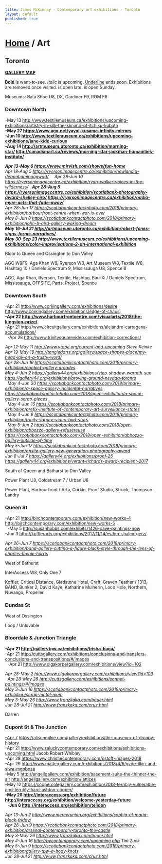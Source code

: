 ```yaml
---
title: James McKinney - Contemporary art exhibitions - Toronto
layout: default
published: true
---
```


# [Home](/) / Art

## Toronto

**[GALLERY MAP](https://www.google.com/maps/d/u/0/edit?mid=1sMiga7vQsqWdqEVQCqHsxjX2jeU)**

<span class="glyphicon glyphicon-info-sign" aria-hidden="true"></span> <strong>Bold</strong> is want-to-see. <em>Italic</em> is upcoming. <u>Underline</u> ends soon. Exhibitions are removed once visited. <span class="glyphicon glyphicon-time" aria-hidden="true"></span> is open late. <span class="glyphicon glyphicon-calendar" aria-hidden="true"></span> is open Sunday.

<span class="glyphicon glyphicon-calendar" aria-hidden="true"></span> <span class="glyphicon glyphicon-time" aria-hidden="true"></span> Museums: Bata Shoe U8, DX, Gardiner F9, ROM F8

### Downtown North

-May 13 <http://www.textilemuseum.ca/exhibitions/upcoming-exhibitions/artistry-in-silk-the-kimono-of-itchiku-kubota>  
**-May 27 <https://www.ago.net/yayoi-kusama-infinity-mirrors>**  
**-Jun 10 <http://www.textilemuseum.ca/exhibitions/upcoming-exhibitions/jane-kidd-curious>**  
**-Aug 14 <http://artmuseum.utoronto.ca/exhibition/morning-star/> <http://canadianart.ca/reviews/morning-star-jackman-humanities-institute/>**  

_**Apr 13-May 6 <https://www.mirvish.com/shows/fun-home>**_  
_Apr 18-Aug 5 <https://ryersonimagecentre.ca/exhibition/newlandia-debaabaminaagwad/>_  
  _Apr 28-Jun 10 <https://ryersonimagecentre.ca/exhibition/ryan-walker-voices-in-the-wilderness/>_
  _**Apr 28-Aug 5 <https://ryersonimagecentre.ca/exhibition/scotiabank-photography-award-shelley-niro/> <https://ryersonimagecentre.ca/exhibition/nadia-myre-acts-that-fade-away/>**_  
_Apr 28-Jun 17 <https://scotiabankcontactphoto.com/2018/primary-exhibition/harbourfront-centre-when-war-is-over>_  
_May 8-Jun 8 <https://scotiabankcontactphoto.com/2018/primary-exhibition/john-b-aird-gallery-waking-dream>_  
_**May 16-Jul 21 <http://artmuseum.utoronto.ca/exhibition/robert-fones-signs-forms-narratives/>**_  
_**May 30-Sep 23 <http://www.textilemuseum.ca/exhibitions/upcoming-exhibitions/color-improvisations-2-an-international-exhibition>**_  

<span class="glyphicon glyphicon-info-sign" aria-hidden="true"></span> Bloor to Queen and Ossington to Don Valley

<span class="glyphicon glyphicon-time" aria-hidden="true"></span> AGO W9F9, Aga Khan W8, Ryerson W8, Art Museum W8, Textile W8, Hashtag 10 / Daniels Spectrum 9, Mississauga U8, Spence 8

<span class="glyphicon glyphicon-calendar" aria-hidden="true"></span> AGO, Aga Khan, Ryerson, Textile, Hashtag, Bau-Xi / Daniels Spectrum, Mississauga, OFFSITE, Parts, Project, Spence

### Downtown South

-Apr 21 <http://www.corkingallery.com/exhibitions/desire> <http://www.corkingallery.com/exhibitions/edge-of-chaos>  
**-Apr 22 <http://www.harbourfrontcentre.com/visualarts/2018/the-kingston-prize/>**  
-Apr 21 <http://www.circuitgallery.com/exhibitions/alejandro-cartagena-accumulations/>  
  -Apr 28 <http://www.trinitysquarevideo.com/exhibition-corrections/>  

_Apr 12-May 11 <http://www.vtape.org/current-and-upcoming> Steve Reinke_  
_Apr 19-May 19 <http://tangledarts.org/gallery/space-shapes-place/my-head-lay-on-a-trusty-word/>_  
_Apr 28-Jun 16 <https://scotiabankcontactphoto.com/2018/primary-exhibition/contact-gallery-arcades>_  
_May 4-Jun 2 <https://gallery44.org/exhibitions/step-shadow-warmth-sun> <https://gallery44.org/exhibitions/proving-ground-nevada-toronto>_  
  _May 4-Jun 30 <https://scotiabankcontactphoto.com/2018/primary-exhibition/a-space-gallery-incidental-narratives> <https://scotiabankcontactphoto.com/2018/open-exhibition/a-space-gallery-scrap-pieces>_  
  _May 4-Jun 16 <https://scotiabankcontactphoto.com/2018/primary-exhibition/prefix-institute-of-contemporary-art-surveillance-states>_  
  _May 4-Jun 9 <https://scotiabankcontactphoto.com/2018/primary-exhibition/trinity-square-video-bad-stars>_  
  _May 5-Jun 2 <https://scotiabankcontactphoto.com/2018/open-exhibition/abbozzo-gallery-refusereuse> <https://scotiabankcontactphoto.com/2018/open-exhibition/abbozzo-gallery-outside-of-time>_  
_May 5-Jun 17 <https://scotiabankcontactphoto.com/2018/primary-exhibition/onsite-gallery-new-generation-photography-award>_  
_Jun 8-Jul 7 <https://gallery44.org/exhibitions/proof-25> <https://gallery44.org/exhibitions/verant-richards-award-recipient-2017>_  

<span class="glyphicon glyphicon-info-sign" aria-hidden="true"></span> South of Queen and Bathurst to Don Valley

<span class="glyphicon glyphicon-time" aria-hidden="true"></span> Power Plant U8, Coldstream 7 / Urban U8

<span class="glyphicon glyphicon-calendar" aria-hidden="true"></span> Power Plant, Harbourfront / Arta, Corkin, Proof Studio, Struck, Thompson Landry

### Queen St

-Apr 21 <http://birchcontemporary.com/exhibition/new-works-4> <http://birchcontemporary.com/exhibition/new-works-5>  
  -May 5 <http://susanhobbs.com/exhibits/1426-cave-paintings-now>  
-Jun 3 <http://kofflerarts.org/exhibitions/2017/11/14/esther-shalev-gerz/>  

_Apr 26-Jun 7 <https://scotiabankcontactphoto.com/2018/primary-exhibition/band-gallery-cutting-a-figure-black-style-through-the-lens-of-charles-teenie-harris>_  

<span class="glyphicon glyphicon-info-sign" aria-hidden="true"></span> West of Bathurst

<span class="glyphicon glyphicon-time" aria-hidden="true"></span> InterAccess W8, Only One 7

<span class="glyphicon glyphicon-calendar" aria-hidden="true"></span> Koffler, Critical Distance, Gladstone Hotel, Craft, Graven Feather / 1313, BAND, Bunker 2, David Kaye, Katharine Mulherin, Loop Hole, Northern, Nuvango, Propeller

### Dundas St

<span class="glyphicon glyphicon-info-sign" aria-hidden="true"></span> West of Ossington

<span class="glyphicon glyphicon-calendar" aria-hidden="true"></span> Loop / Unlovable

### Bloordale & Junction Triangle

**-Apr 21 <http://gallerytpw.ca/exhibitions/trisha-baga/>**  
-Apr 21 <http://cuttsgallery.com/exhibitions/conclusions-and-transfers-conclusions-and-transpositions/#/images>  
  -Apr 21 <http://www.olgakorpergallery.com/exhibitions/view?id=102>  

_Apr 28-May 2 <http://www.olgakorpergallery.com/exhibitions/view?id=103>_  
  _Apr 28-May 26 <http://cuttsgallery.com/exhibitions/sonnet-paintings/#/images>_  
_May 3-Jun 16 <https://scotiabankcontactphoto.com/2018/primary-exhibition/scrap-metal-mom>_  
_May 3-May 26 <http://www.franzkaka.com/bauer.html>_  
_Jun 28-Jul 21 <http://www.franzkaka.com/cruz.html>_  

<span class="glyphicon glyphicon-calendar" aria-hidden="true"></span> Darren

### Dupont St & The Junction

<u>-Apr 7</u> <https://alisonmilne.com/gallery/exhibitions/the-museum-of-droopy-history>  
-Apr 21 <http://www.zaluckycontemporary.com/exhibitions/exhibitions-upcoming.html> Jacob Robert Whibley  
-Apr 28 <https://www.christiecontemporary.com/ostoff-images-2018>  
-Apr 29 <http://www.mattergallery.com/exhibitions/2018/4/6/gzde-ilkin-and-siwa-mgoboza>  
-May 5 <http://angellgallery.com/exhibition/basement-suite-the-thinner-the-air> <http://angellgallery.com/exhibition/lattices>  
-May 12 <https://coopercolegallery.com/exhibition/2018-terribly-vulnerable-and-terribly-hard-ashton-cooper/>  
**-May 26 <http://interaccess.org/exhibition/future> <http://interaccess.org/exhibition/welcome-yesterday-future>**  
  **-Jun 8 <http://interaccess.org/exhibition/telidon>**  

_Apr 13-Jun 2 <http://www.mercerunion.org/exhibitions/sophia-al-maria-black-friday/>_  
_Apr 26-Jun 9 <https://scotiabankcontactphoto.com/2018/primary-exhibition/arsenal-contemporary-toronto-the-castle>_  
_May 3-May 26 <http://www.franzkaka.com/bauer.html>_  
_May 4-Jun 16 <http://becontemporary.com/upcoming.php> Tim Zuck_  
_May 5-Jun 9 <https://scotiabankcontactphoto.com/2018/primary-exhibition/gallery-tpw-a-body-knots>_  
_Jun 28-Jul 21 <http://www.franzkaka.com/cruz.html>_  
